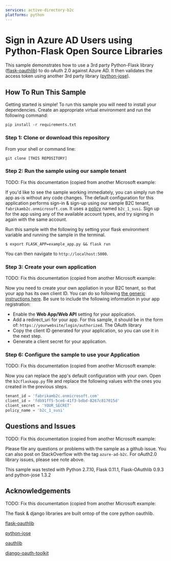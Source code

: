 ```yaml
---
services: active-directory-b2c
platforms: python
---
```


# Sign in Azure AD Users using Python-Flask Open Source Libraries

This sample demonstrates how to use a 3rd party Python-Flask library ([flask-oauthlib](https://github.com/lepture/flask-oauthlib)) to do oAuth 2.0 against Azure AD.  It then validates the access token using another 3rd party library ([python-jose](https://github.com/mpdavis/python-jose)).


## How To Run This Sample

Getting started is simple! To run this sample you will need to install your dependencies.  Create an appropriate virtual environment and run the following command:    

```
pip install -r requirements.txt
```

### Step 1:  Clone or download this repository

From your shell or command line:

`git clone [THIS REPOSITORY]`

### Step 2: Run the sample using our sample tenant

TODO: Fix this documentation (copied from another Microsoft example:

If you'd like to see the sample working immediately, you can simply run the app as-is without any code changes. The default configuration for this application performs sign-in & sign-up using our sample B2C tenant, `fabrikamb2c.onmicrosoft.com`.  It uses a [policy](https://azure.microsoft.com/documentation/articles/active-directory-b2c-reference-policies) named `b2c_1_susi`. Sign up for the app using any of the available account types, and try signing in again with the same account.

Run this sample with the following by setting your flask environment variable and running the sample in the terminal.

```
$ export FLASK_APP=example_app.py && flask run
```

You can then navigate to `http://localhost:5000`.

### Step 3: Create your own application

TODO: Fix this documentation (copied from another Microsoft example:

Now you need to create your own appliation in your B2C tenant, so that your app has its own client ID.  You can do so following [the generic instructions here](https://azure.microsoft.com/documentation/articles/active-directory-b2c-app-registration).  Be sure to include the following information in your app registration:

- Enable the **Web App/Web API** setting for your application.
- Add a redirect_uri for your app. For this sample, it should be in the form of: `https://yourwebsite/login/authorized`. The OAuth library
- Copy the client ID generated for your application, so you can use it in the next step.
- Generate a client secret for your application.

### Step 6: Configure the sample to use your Application

TODO: Fix this documentation (copied from another Microsoft example:

Now you can replace the app's default configuration with your own.  Open the `b2cflaskapp.py` file and replace the following values with the ones you created in the previous steps.  

```python
tenant_id = 'fabrikamb2c.onmicrosoft.com'
client_id = 'fdb91ff5-5ce6-41f3-bdbd-8267c817015d'
client_secret = 'YOUR_SECRET'
policy_name = 'b2c_1_susi'
```
## Questions and Issues

TODO: Fix this documentation (copied from another Microsoft example:

Please file any questions or problems with the sample as a github issue.  You can also post on StackOverflow with the tag ```azure-ad-b2c```.  For oAuth2.0 library issues, please see note above.

This sample was tested with Python 2.7.10, Flask 0.11.1, Flask-OAuthlib 0.9.3 and python-jose 1.3.2

## Acknowledgements

TODO: Fix this documentation (copied from another Microsoft example:

The flask & django libraries are built ontop of the core python oauthlib.

[flask-oauthlib](https://github.com/lepture/flask-oauthlib)

[python-jose](https://github.com/mpdavis/python-jose)

[oauthlib](https://github.com/idan/oauthlib)

[django-oauth-toolkit](https://github.com/evonove/django-oauth-toolkit)
